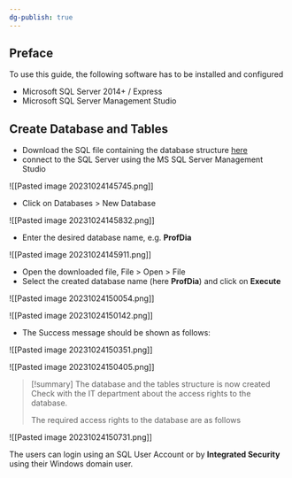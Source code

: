 ```yaml
---
dg-publish: true
---
```

## Preface

To use this guide, the following software has to be installed and configured
- Microsoft SQL Server 2014+ / Express 
- Microsoft SQL Server Management Studio

## Create Database and Tables

- Download the SQL file containing the database structure [here](http://pubfiles.gtr.de/mssql_2023.zip)
- connect to the SQL Server using the MS SQL Server Management Studio

![[Pasted image 20231024145745.png]]

- Click on Databases > New Database

![[Pasted image 20231024145832.png]]

- Enter the desired database name, e.g. **ProfDia**

![[Pasted image 20231024145911.png]]

- Open the downloaded file, File > Open > File
- Select the created database name (here **ProfDia**) and click on **Execute**

![[Pasted image 20231024150054.png]]



![[Pasted image 20231024150142.png]]


- The Success message should be shown as follows:

![[Pasted image 20231024150351.png]]

![[Pasted image 20231024150405.png]]


>[!summary]
>The database and the tables structure is now created
>Check with the IT department about the access rights to the database.
> 
> The required access rights to the database are as follows

![[Pasted image 20231024150731.png]]


The users can login using an SQL User Account or by **Integrated Security** using their Windows domain user.